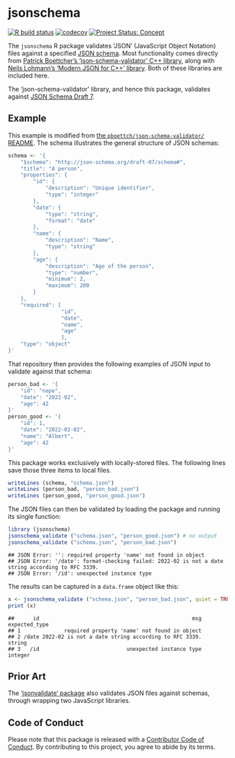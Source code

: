 # jsonschema

<!-- badges: start -->

[![R build
status](https://github.com/mpadge/jsonschema/workflows/R-CMD-check/badge.svg)](https://github.com/mpadge/jsonschema/actions?query=workflow%3AR-CMD-check)
[![codecov](https://codecov.io/gh/mpadge/jsonschema/branch/main/graph/badge.svg)](https://codecov.io/gh/mpadge/jsonschema)
[![Project Status:
Concept](https://www.repostatus.org/badges/latest/wip.svg)](https://www.repostatus.org/#wip)
<!-- badges: end -->

The `jsonschema` R package validates ‘JSON’ (JavaScript Object Notation)
files against a specified [JSON schema](https://json-schema.org/). Most
functionality comes directly from [Patrick Boettcher’s
‘json-schema-validator’ C++
library](https://github.com/pboettch/json-schema-validator/), along with
[Neils Lohmann’s ‘Modern JSON for C++’
library](https://github.com/nlohmann/json). Both of these libraries are
included here.

The ‘json-schema-validator’ library, and hence this package, validates
against [JSON Schema Draft
7](https://json-schema.org/specification-links.html#draft-7).

## Example

This example is modified from [the `pboettch/json-schema-validator/`
README](https://github.com/pboettch/json-schema-validator/). The schema
illustrates the general structure of JSON schemas:

``` r
schema <- '{
    "$schema": "http://json-schema.org/draft-07/schema#",
    "title": "A person",
    "properties": {
        "id": {
            "description": "Unique identifier",
            "type": "integer"
        },
        "date": {
            "type": "string",
            "format": "date"
        },
        "name": {
            "description": "Name",
            "type": "string"
        },
        "age": {
            "description": "Age of the person",
            "type": "number",
            "minimum": 2,
            "maximum": 200
        }
    },
    "required": [
                 "id",
                 "date",
                 "name",
                 "age"
                 ],
    "type": "object"
}'
```

That repository then provides the following examples of JSON input to
validate against that schema:

``` r
person_bad <- '{
    "id": "nope",
    "date": "2022-02",
    "age": 42
}'
person_good <- '{
    "id": 1,
    "date": "2022-02-02",
    "name": "Albert",
    "age": 42
}'
```

This package works exclusively with locally-stored files. The following
lines save those three items to local files.

``` r
writeLines (schema, "schema.json")
writeLines (person_bad, "person_bad.json")
writeLines (person_good, "person_good.json")
```

The JSON files can then be validated by loading the package and running
its single function:

``` r
library (jsonschema)
jsonschema_validate ("schema.json", "person_good.json") # no output
jsonschema_validate ("schema.json", "person_bad.json")
```

    ## JSON Error: '': required property 'name' not found in object
    ## JSON Error: '/date': format-checking failed: 2022-02 is not a date string according to RFC 3339.
    ## JSON Error: '/id': unexpected instance type

The results can be captured in a `data.frame` object like this:

``` r
x <- jsonschema_validate ("schema.json", "person_bad.json", quiet = TRUE)
print (x)
```

    ##      id                                                 msg expected_type
    ## 1              required property 'name' not found in object
    ## 2 /date 2022-02 is not a date string according to RFC 3339.        string
    ## 3   /id                            unexpected instance type       integer

## Prior Art

The [‘jsonvalidate’ package](https://docs.ropensci.org/jsonvalidate/)
also validates JSON files against schemas, through wrapping two
JavaScript libraries.

## Code of Conduct

Please note that this package is released with a [Contributor Code of
Conduct](https://ropensci.org/code-of-conduct/). By contributing to this
project, you agree to abide by its terms.
